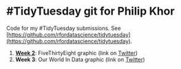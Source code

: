 # #TidyTuesday git for Philip Khor

Code for my #TidyTuesday submissions. See [https://github.com/rfordatascience/tidytuesday](https://github.com/rfordatascience/tidytuesday).
1. [**Week 2**](https://github.com/philip-khor/tidytuesday-pk/blob/master/week_2.md): FiveThirtyEight graphic (link on [Twitter](https://twitter.com/philip_khor/status/985006914307158018))
2. **Week 3**: Our World In Data graphic (link on [Twitter](https://twitter.com/philip_khor/status/986260025344606208))
